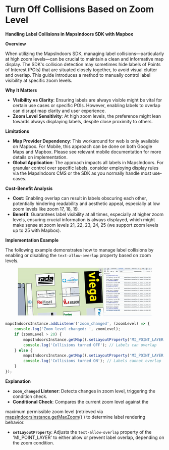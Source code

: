 # Turn Off Collisions Based on Zoom Level

**Handling Label Collisions in MapsIndoors SDK with Mapbox**

**Overview**

When utilizing the MapsIndoors SDK, managing label collisions—particularly at high zoom levels—can be crucial to maintain a clean and informative map display. The SDK's collision detection may sometimes hide labels of Points of Interest (POIs) that are situated closely together, to avoid visual clutter and overlap. This guide introduces a method to manually control label visibility at specific zoom levels.

**Why It Matters**

* **Visibility vs Clarity**: Ensuring labels are always visible might be vital for certain use cases or specific POIs. However, enabling labels to overlap can disrupt map clarity and user experience.
* **Zoom Level Sensitivity**: At high zoom levels, the preference might lean towards always displaying labels, despite close proximity to others.

**Limitations**

* **Map Provider Dependency**: This workaround for web is only available on Mapbox. For Mobile, this approach can be done on both Google Maps and Mapbox. Please see relevant mobile documentation for more details on implementation.
* **Global Application**: The approach impacts all labels in MapsIndoors. For granular control over specific labels, consider employing display rules via the MapsIndoors CMS or the SDK as you normally handle most use-cases.

**Cost-Benefit Analysis**

* **Cost**: Enabling overlap can result in labels obscuring each other, potentially hindering readability and aesthetic appeal, especially at low zoom levels like zoom 17, 18, 19.
* **Benefit**: Guarantees label visibility at all times, especially at higher zoom levels, ensuring crucial information is always displayed, which might make sense at zoom levels 21, 22, 23, 24, 25 (we support zoom levels up to 25 with Mapbox).

**Implementation Example**

The following example demonstrates how to manage label collisions by enabling or disabling the `text-allow-overlap` property based on zoom levels.

<figure><img src="../../../.gitbook/assets/collisions.gif" alt=""><figcaption></figcaption></figure>



```javascript
mapsIndoorsInstance.addListener('zoom_changed', (zoomLevel) => {
    console.log('Zoom level changed: ', zoomLevel);
    if (zoomLevel > 20) {
        mapsIndoorsInstance.getMap().setLayoutProperty('MI_POINT_LAYER', 'text-allow-overlap', true);
        console.log('Collisions turned OFF'); // Labels can overlap
    } else {
        mapsIndoorsInstance.getMap().setLayoutProperty('MI_POINT_LAYER', 'text-allow-overlap', false);
        console.log('Collisions turned ON'); // Labels cannot overlap
    }
});
```

**Explanation**

* **`zoom_changed` Listener**: Detects changes in zoom level, triggering the condition check.
* **Conditional Check**: Compares the current zoom level against the

maximum permissible zoom level (retrieved via [mapsIndoorsInstance.getMaxZoom()](https://app.mapsindoors.com/mapsindoors/js/sdk/latest/docs/mapsindoors.MapsIndoors.html#getMaxZoom) ) to determine label rendering behavior.

* **`setLayoutProperty`**: Adjusts the `text-allow-overlap` property of the 'MI\_POINT\_LAYER' to either allow or prevent label overlap, depending on the zoom condition.
